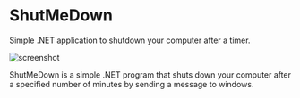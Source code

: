 # ShutMeDown
Simple .NET application to shutdown your computer after a timer. 

![screenshot](https://i.gyazo.com/e651e9734db0e870af178b57fbb627de.gif)

ShutMeDown is a simple .NET program that shuts down your computer after a specified number of minutes by sending a message to windows. 
